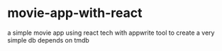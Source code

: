 # movie-app-with-react
a simple movie app using react tech with appwrite tool to create a very simple db depends on tmdb 
